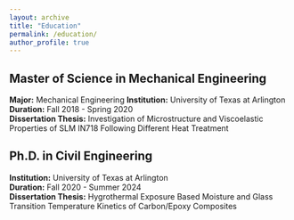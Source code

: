 ```yaml
---
layout: archive
title: "Education"
permalink: /education/
author_profile: true
---
```


## Master of Science in Mechanical Engineering
**Major:** Mechanical Engineering
**Institution:** University of Texas at Arlington   
**Duration:** Fall 2018 - Spring 2020  
**Dissertation Thesis:** Investigation of Microstructure and Viscoelastic Properties of SLM IN718 Following Different Heat Treatment


## Ph.D. in Civil Engineering
**Institution:** University of Texas at Arlington  
**Duration:** Fall 2020 - Summer 2024  
**Dissertation Thesis:** Hygrothermal Exposure Based Moisture and Glass Transition Temperature Kinetics of Carbon/Epoxy Composites
